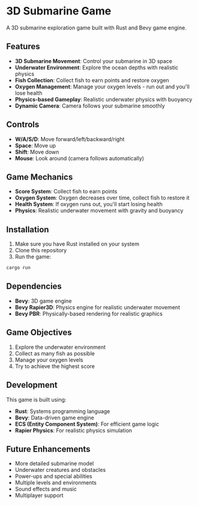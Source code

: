 # 3D Submarine Game

A 3D submarine exploration game built with Rust and Bevy game engine.

## Features

- **3D Submarine Movement**: Control your submarine in 3D space
- **Underwater Environment**: Explore the ocean depths with realistic physics
- **Fish Collection**: Collect fish to earn points and restore oxygen
- **Oxygen Management**: Manage your oxygen levels - run out and you'll lose health
- **Physics-based Gameplay**: Realistic underwater physics with buoyancy
- **Dynamic Camera**: Camera follows your submarine smoothly

## Controls

- **W/A/S/D**: Move forward/left/backward/right
- **Space**: Move up
- **Shift**: Move down
- **Mouse**: Look around (camera follows automatically)

## Game Mechanics

- **Score System**: Collect fish to earn points
- **Oxygen System**: Oxygen decreases over time, collect fish to restore it
- **Health System**: If oxygen runs out, you'll start losing health
- **Physics**: Realistic underwater movement with gravity and buoyancy

## Installation

1. Make sure you have Rust installed on your system
2. Clone this repository
3. Run the game:

```bash
cargo run
```

## Dependencies

- **Bevy**: 3D game engine
- **Bevy Rapier3D**: Physics engine for realistic underwater movement
- **Bevy PBR**: Physically-based rendering for realistic graphics

## Game Objectives

1. Explore the underwater environment
2. Collect as many fish as possible
3. Manage your oxygen levels
4. Try to achieve the highest score

## Development

This game is built using:
- **Rust**: Systems programming language
- **Bevy**: Data-driven game engine
- **ECS (Entity Component System)**: For efficient game logic
- **Rapier Physics**: For realistic physics simulation

## Future Enhancements

- More detailed submarine model
- Underwater creatures and obstacles
- Power-ups and special abilities
- Multiple levels and environments
- Sound effects and music
- Multiplayer support 